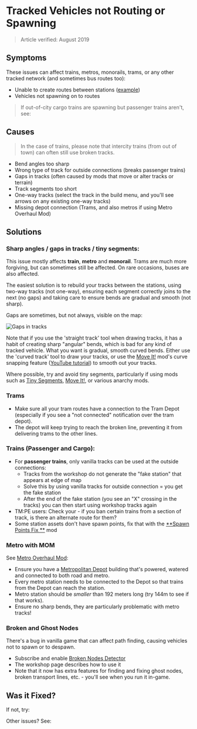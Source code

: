 # Tracked Vehicles not Routing or Spawning

> Article verified: August 2019

## Symptoms

These issues can affect trains, metros, monorails, trams, or any other tracked network (and sometimes bus routes too):

* Unable to create routes between
  stations ([example](https://steamcommunity.com/app/255710/discussions/0/1768134097428152371/))
* Vehicles not spawning on to routes

> If out-of-city cargo trains are spawning but passenger trains aren't,
> see: [](Regional-passenger-trains-not-visiting-city.md)

## Causes

> In the case of trains, please note that intercity trains (from out of town) can often still use broken tracks.

* Bend angles too sharp
* Wrong type of track for outside connections (breaks passenger trains)
* Gaps in tracks (often caused by mods that move or alter tracks or terrain)
* Track segments too short
* One-way tracks (select the track in the build menu, and you'll see arrows on any existing one-way tracks)
* Missing depot connection (Trams, and also metros if using Metro Overhaul Mod)

## Solutions

### Sharp angles / gaps in tracks / tiny segments:

This issue mostly affects **train**, **metro** and **monorail**. Trams are much more forgiving, but can sometimes still
be affected. On rare occasions, buses are also affected.

The easiest solution is to rebuild your tracks between the stations, using two-way tracks (not one-way), ensuring each
segment correctly joins to the next (no gaps) and taking care to ensure bends are gradual and smooth (not sharp).

Gaps are sometimes, but not always, visible on the map:

![Gaps in tracks](https://i.imgur.com/yuqLHfi.jpg)

Note that if you use the 'straight track' tool when drawing tracks, it has a habit of creating sharp "angular" bends,
which is bad for any kind of tracked vehicle. What you want is gradual, smooth curved bends. Either use the 'curved
track' tool to draw your tracks, or use
the [Move It!](https://steamcommunity.com/sharedfiles/filedetails/?id=1619685021) mod's curve snapping
feature ([YouTube tutorial](https://www.youtube.com/watch?v=pte_uz-3khg)) to smooth out your tracks.

Where possible, try and avoid tiny segments, particularly if using mods such
as [Tiny Segments](https://steamcommunity.com/sharedfiles/filedetails/?id=1586027591), [Move It!](https://steamcommunity.com/sharedfiles/filedetails/?id=1619685021),
or various anarchy mods.

### Trams

* Make sure all your tram routes have a connection to the Tram Depot (especially if you see a "not connected"
  notification over the tram depot).
* The depot will keep trying to reach the broken line, preventing it from delivering trams to the other lines.

### Trains (Passenger and Cargo):

* For **passenger trains**, only vanilla tracks can be used at the outside connections:
    * Tracks from the workshop do not generate the "fake station" that appears at edge of map
    * Solve this by using vanilla tracks for outside connection = you get the fake station
    * After the end of the fake station (you see an "X" crossing in the tracks) you can then start using workshop tracks
      again
* TM:PE users: Check your [](Vehicle-Restrictions.md) - if you ban certain trains from a section of track, is there an
  alternate route for them?
* Some station assets don't have spawn points, fix that with the [**Spawn Points Fix
  **](https://steamcommunity.com/sharedfiles/filedetails/?id=820157360) mod

### Metro with MOM

See [Metro Overhaul Mod](https://steamcommunity.com/sharedfiles/filedetails/?id=816260433):

* Ensure you have a [Metropolitan Depot](https://steamcommunity.com/sharedfiles/filedetails/?id=816325876) building
  that's powered, watered and connected to both road and metro.
* Every metro station needs to be connected to the Depot so that trains from the Depot can reach the station.
* Metro station should be _smaller_ than 192 meters long (try 144m to see if that works).
* Ensure no sharp bends, they are particularly problematic with metro tracks!

### Broken and Ghost Nodes

There's a bug in vanilla game that can affect path finding, causing vehicles not to spawn or to despawn.

* Subscribe and enable [Broken Nodes Detector](https://steamcommunity.com/sharedfiles/filedetails/?id=1777173984)
* The workshop page describes how to use it
* Note that it now has extra features for finding and fixing ghost nodes, broken transport lines, etc. - you'll see when
  you run it in-game.

## Was it Fixed?

If not, try: [](Vehicles-not-spawning.md)

Other issues? See: [](Troubleshooting.md)